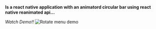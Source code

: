 **Is a react native application with an animatord circular bar using react native reanimated api...**

*Watch Demo!!*
![Rotate menu demo ](demo/demo.gif)